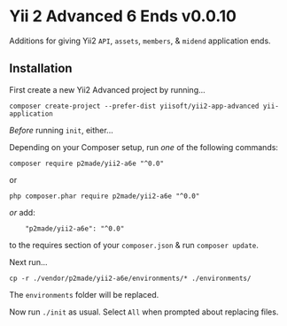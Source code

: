 Yii 2 Advanced 6 Ends v0.0.10
=====================

Additions for giving Yii2 `API`, `assets`, `members`, & `midend` application ends.

Installation
------------

First create a new Yii2 Advanced project by running...

```
composer create-project --prefer-dist yiisoft/yii2-app-advanced yii-application
```

*Before* running `init`, either...

Depending on your Composer setup, run *one* of the following commands:

```
composer require p2made/yii2-a6e "^0.0"
```

or

```
php composer.phar require p2made/yii2-a6e "^0.0"
```

*or* add:

```
	"p2made/yii2-a6e": "^0.0"
```

to the requires section of your `composer.json` & run `composer update`.

Next run...

```
cp -r ./vendor/p2made/yii2-a6e/environments/* ./environments/
```

The `environments` folder will be replaced.

Now run `./init` as usual.
Select `All` when prompted about replacing files.


